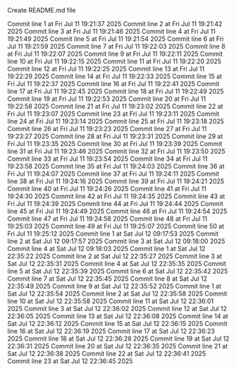 Create README.md file 



Commit line 1 at Fri Jul 11 19:21:37 2025
Commit line 2 at Fri Jul 11 19:21:42 2025
Commit line 3 at Fri Jul 11 19:21:46 2025
Commit line 4 at Fri Jul 11 19:21:49 2025
Commit line 5 at Fri Jul 11 19:21:54 2025
Commit line 6 at Fri Jul 11 19:21:59 2025
Commit line 7 at Fri Jul 11 19:22:03 2025
Commit line 8 at Fri Jul 11 19:22:07 2025
Commit line 9 at Fri Jul 11 19:22:11 2025
Commit line 10 at Fri Jul 11 19:22:15 2025
Commit line 11 at Fri Jul 11 19:22:20 2025
Commit line 12 at Fri Jul 11 19:22:25 2025
Commit line 13 at Fri Jul 11 19:22:29 2025
Commit line 14 at Fri Jul 11 19:22:33 2025
Commit line 15 at Fri Jul 11 19:22:37 2025
Commit line 16 at Fri Jul 11 19:22:41 2025
Commit line 17 at Fri Jul 11 19:22:45 2025
Commit line 18 at Fri Jul 11 19:22:49 2025
Commit line 19 at Fri Jul 11 19:22:53 2025
Commit line 20 at Fri Jul 11 19:22:58 2025
Commit line 21 at Fri Jul 11 19:23:02 2025
Commit line 22 at Fri Jul 11 19:23:07 2025
Commit line 23 at Fri Jul 11 19:23:11 2025
Commit line 24 at Fri Jul 11 19:23:14 2025
Commit line 25 at Fri Jul 11 19:23:18 2025
Commit line 26 at Fri Jul 11 19:23:23 2025
Commit line 27 at Fri Jul 11 19:23:27 2025
Commit line 28 at Fri Jul 11 19:23:31 2025
Commit line 29 at Fri Jul 11 19:23:35 2025
Commit line 30 at Fri Jul 11 19:23:39 2025
Commit line 31 at Fri Jul 11 19:23:46 2025
Commit line 32 at Fri Jul 11 19:23:50 2025
Commit line 33 at Fri Jul 11 19:23:54 2025
Commit line 34 at Fri Jul 11 19:23:58 2025
Commit line 35 at Fri Jul 11 19:24:03 2025
Commit line 36 at Fri Jul 11 19:24:07 2025
Commit line 37 at Fri Jul 11 19:24:11 2025
Commit line 38 at Fri Jul 11 19:24:16 2025
Commit line 39 at Fri Jul 11 19:24:21 2025
Commit line 40 at Fri Jul 11 19:24:26 2025
Commit line 41 at Fri Jul 11 19:24:30 2025
Commit line 42 at Fri Jul 11 19:24:35 2025
Commit line 43 at Fri Jul 11 19:24:39 2025
Commit line 44 at Fri Jul 11 19:24:44 2025
Commit line 45 at Fri Jul 11 19:24:49 2025
Commit line 46 at Fri Jul 11 19:24:54 2025
Commit line 47 at Fri Jul 11 19:24:58 2025
Commit line 48 at Fri Jul 11 19:25:03 2025
Commit line 49 at Fri Jul 11 19:25:07 2025
Commit line 50 at Fri Jul 11 19:25:12 2025
Commit line 1 at Sat Jul 12 09:17:53 2025
Commit line 2 at Sat Jul 12 09:17:57 2025
Commit line 3 at Sat Jul 12 09:18:00 2025
Commit line 4 at Sat Jul 12 09:18:03 2025
Commit line 1 at Sat Jul 12 22:35:22 2025
Commit line 2 at Sat Jul 12 22:35:27 2025
Commit line 3 at Sat Jul 12 22:35:31 2025
Commit line 4 at Sat Jul 12 22:35:35 2025
Commit line 5 at Sat Jul 12 22:35:39 2025
Commit line 6 at Sat Jul 12 22:35:42 2025
Commit line 7 at Sat Jul 12 22:35:45 2025
Commit line 8 at Sat Jul 12 22:35:49 2025
Commit line 9 at Sat Jul 12 22:35:52 2025
Commit line 1 at Sat Jul 12 22:35:54 2025
Commit line 2 at Sat Jul 12 22:35:58 2025
Commit line 10 at Sat Jul 12 22:35:58 2025
Commit line 11 at Sat Jul 12 22:36:01 2025
Commit line 3 at Sat Jul 12 22:36:02 2025
Commit line 12 at Sat Jul 12 22:36:05 2025
Commit line 13 at Sat Jul 12 22:36:08 2025
Commit line 14 at Sat Jul 12 22:36:12 2025
Commit line 15 at Sat Jul 12 22:36:15 2025
Commit line 16 at Sat Jul 12 22:36:19 2025
Commit line 17 at Sat Jul 12 22:36:23 2025
Commit line 18 at Sat Jul 12 22:36:28 2025
Commit line 19 at Sat Jul 12 22:36:31 2025
Commit line 20 at Sat Jul 12 22:36:35 2025
Commit line 21 at Sat Jul 12 22:36:38 2025
Commit line 22 at Sat Jul 12 22:36:41 2025
Commit line 23 at Sat Jul 12 22:36:45 2025
